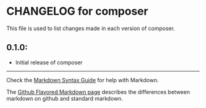 # CHANGELOG for composer

This file is used to list changes made in each version of composer.

## 0.1.0:

* Initial release of composer

- - -
Check the [Markdown Syntax Guide](http://daringfireball.net/projects/markdown/syntax) for help with Markdown.

The [Github Flavored Markdown page](http://github.github.com/github-flavored-markdown/) describes the differences between markdown on github and standard markdown.
